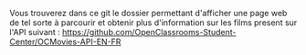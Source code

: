 Vous trouverez dans ce git le dossier permettant d'afficher une page web de tel sorte à parcourir et obtenir plus d'information sur les films present sur l'API suivant : https://github.com/OpenClassrooms-Student-Center/OCMovies-API-EN-FR